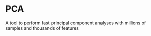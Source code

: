 # PCA
A tool to perform fast principal component analyses with millions of samples and thousands of features
